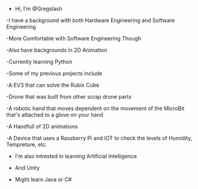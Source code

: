 - Hi, I’m @Gregslash

-I have a background with both Hardware Engineering and Software Engineering 

-More Comfortable with Software Engineering Though

-Also have backgrounds in 2D Animation

-Currently learning Python

-Some of my previous projects include

  -A EV3 that can solve the Rubix Cube

  -Drone that was built from other scrap drone parts

  -A robotic hand that moves dependent on the movement of the MicroBit that's attached to a glove on your hand
  
  -A Handfull of 2D animations
  
  -A Device that uses a Rassberry Pi and IOT to check the levels of Humidity, Tempreture, etc.

- I'm also intrested in learning Artificial Intelligence

- And Unity

- Might learn Java or C#
